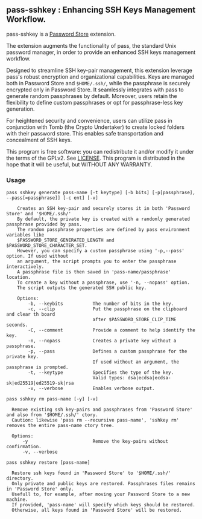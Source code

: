 ## pass-sshkey : Enhancing SSH Keys Management Workflow. 

pass-sshkey is a [Password Store](https://www.passwordstore.org/) extension.

The extension augments the functionality of pass, the standard Unix password manager, in order to provide an enhanced SSH keys management workflow.

Designed to streamline SSH key-pair management, this extension leverage pass's robust encryption and organizational capabilities.
Keys are managed both in Password Store and `$HOME/.ssh/`, while the passphrase is securely encrypted only in Password Store.
It seamlessly integrates with pass to generate random passphrases by default. 
Moreover, users retain the flexibility to define custom passphrases or opt for passphrase-less key generation. 

For heightened security and convenience, users can utilize pass in conjunction with Tomb (the Crypto Undertaker) to create locked folders with their password store. 
This enables safe transportation and concealment of SSH keys.

This program is free software: you can redistribute it and/or modify it under the terms of the GPLv2. See [LICENSE](https://github.com/zidenis/pass-extension-sshkey/blob/main/LICENSE).
This program is distributed in the hope that it will be useful, but WITHOUT ANY WARRANTY.

### Usage

```
pass sshkey generate pass-name [-t keytype] [-b bits] [-p[passphrase], --pass[=passphrase]] [-c ent] [-v]

    Creates an SSH key-pair and securely stores it in both 'Password Store' and '$HOME/.ssh/'
    By default, the private key is created with a randomly generated passphrase provided by pass.
    The random passphrase properties are defined by pass environment variables like
    $PASSWORD_STORE_GENERATED_LENGTH and $PASSWORD_STORE_CHARACTER_SET.
    However, you can specify a custom passphrase using '-p,--pass' option. If used without
    an argument, the script prompts you to enter the passphrase interactively.
    A passphrase file is then saved in 'pass-name/passphrase' location.
    To create a key without a passphrase, use '-n, --nopass' option.
    The script outputs the generated SSH public key.

    Options:
        -b, --keybits           The number of bits in the key.
        -c, --clip              Put the passphrase on the clipboard and clear th board
                                after $PASSWORD_STORE_CLIP_TIME seconds.
        -C, --comment           Provide a comment to help identify the key.
        -n, --nopass            Creates a private key without a passphrase.
        -p, --pass              Defines a custom passphrase for the private key.
                                If used without an argument, the passphrase is prompted.
        -t, --keytype           Specifies the type of the key.
                                Valid types: dsa|ecdsa|ecdsa-sk|ed25519|ed25519-sk|rsa
        -v, --verbose           Enables verbose output.
```

```
pass sshkey rm pass-name [-y] [-v]

  Remove existing ssh key-pairs and passphrases from 'Password Store' and also from '$HOME/.ssh/' ctory.
  Caution: likewise 'pass rm --recursive pass-name', 'sshkey rm' removes the entire pass-name ctory tree.

  Options:
      -y                        Remove the key-pairs without confirmation.
      -v, --verbose
```

```
pass sshkey restore [pass-name]

  Restore ssh keys found in 'Password Store' to '$HOME/.ssh/' directory.
  Only private and public keys are restored. Passphrases files remains in 'Password Store' only.
  Usefull to, for example, after moving your Password Store to a new machine.
  If provided, 'pass-name' will specify which keys should be restored.
  Otherwise, all keys found in 'Password Store' will be restored.
```
